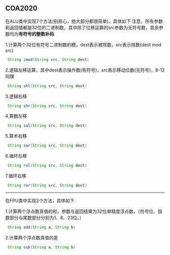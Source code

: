 ## COA2020

在ALU类中实现7个方法(别担心，绝大部分都很简单)，具体如下
注意，所有参数和返回值都是32位的二进制数，其中除了位移运算的src参数为无符号数，其余参数均为**有符号的整数补码**

1.计算两个32位有符号二进制数的模，dest表示被除数，src表示除数(dest mod src)

``` java
 String imod(String src, String dest)
```

2.逻辑左移运算，其中dest表示操作数(有符号)，src表示移动位数(无符号)，8-12同理
``` java
 String shl(String src, String dest)
```

3.逻辑右移
``` java
 String shr(String src, String dest)
```

4.算数左移
``` java
 String sal(String src, String dest)
```

5.算术右移
``` java
 String sar(String src, String dest)
```

6.循环左移

``` java
 String rol(String src, String dest)
```

7.循环右移

``` java
 String ror(String src, String dest)
```

---

在FPU类中实现2个方法，具体如下

1.计算两个浮点数真值的和，参数与返回结果为32位单精度浮点数。（符号位、指数部分与尾数部分分别为1、8、23位。）

``` java
 String add(String a, String b)
```

2.计算两个浮点数真值的差
``` java
 String sub(String a, String b)
```